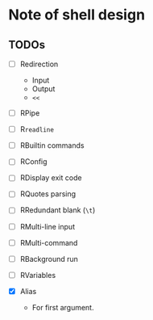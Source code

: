 # Note of shell design


## TODOs

- [ ] Redirection
    - Input
    - Output
    - `<<`

- [ ] RPipe

- [ ] R`readline`

- [ ] RBuiltin commands

- [ ] RConfig

- [ ] RDisplay exit code

- [ ] RQuotes parsing

- [ ] RRedundant blank (`\t`)

- [ ] RMulti-line input

- [ ] RMulti-command

- [ ] RBackground run

- [ ] RVariables

- [x] Alias
    - For first argument.


